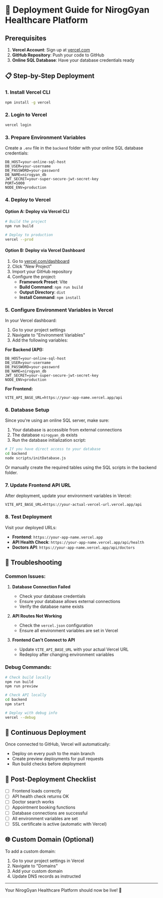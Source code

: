 # 🚀 Deployment Guide for NirogGyan Healthcare Platform

## Prerequisites

1. **Vercel Account**: Sign up at [vercel.com](https://vercel.com)
2. **GitHub Repository**: Push your code to GitHub
3. **Online SQL Database**: Have your database credentials ready

## 📋 Step-by-Step Deployment

### 1. Install Vercel CLI

```bash
npm install -g vercel
```

### 2. Login to Vercel

```bash
vercel login
```

### 3. Prepare Environment Variables

Create a `.env` file in the `backend` folder with your online SQL database credentials:

```env
DB_HOST=your-online-sql-host
DB_USER=your-username
DB_PASSWORD=your-password
DB_NAME=nirogyan_db
JWT_SECRET=your-super-secure-jwt-secret-key
PORT=5000
NODE_ENV=production
```

### 4. Deploy to Vercel

#### Option A: Deploy via Vercel CLI

```bash
# Build the project
npm run build

# Deploy to production
vercel --prod
```

#### Option B: Deploy via Vercel Dashboard

1. Go to [vercel.com/dashboard](https://vercel.com/dashboard)
2. Click "New Project"
3. Import your GitHub repository
4. Configure the project:
   - **Framework Preset**: Vite
   - **Build Command**: `npm run build`
   - **Output Directory**: `dist`
   - **Install Command**: `npm install`

### 5. Configure Environment Variables in Vercel

In your Vercel dashboard:

1. Go to your project settings
2. Navigate to "Environment Variables"
3. Add the following variables:

**For Backend (API):**
```
DB_HOST=your-online-sql-host
DB_USER=your-username
DB_PASSWORD=your-password
DB_NAME=nirogyan_db
JWT_SECRET=your-super-secure-jwt-secret-key
NODE_ENV=production
```

**For Frontend:**
```
VITE_API_BASE_URL=https://your-app-name.vercel.app/api
```

### 6. Database Setup

Since you're using an online SQL server, make sure:

1. Your database is accessible from external connections
2. The database `nirogyan_db` exists
3. Run the database initialization script:

```bash
# If you have direct access to your database
cd backend
node scripts/initDatabase.js
```

Or manually create the required tables using the SQL scripts in the backend folder.

### 7. Update Frontend API URL

After deployment, update your environment variables in Vercel:

```
VITE_API_BASE_URL=https://your-actual-vercel-url.vercel.app/api
```

### 8. Test Deployment

Visit your deployed URLs:
- **Frontend**: `https://your-app-name.vercel.app`
- **API Health Check**: `https://your-app-name.vercel.app/api/health`
- **Doctors API**: `https://your-app-name.vercel.app/api/doctors`

## 🔧 Troubleshooting

### Common Issues:

1. **Database Connection Failed**
   - Check your database credentials
   - Ensure your database allows external connections
   - Verify the database name exists

2. **API Routes Not Working**
   - Check the `vercel.json` configuration
   - Ensure all environment variables are set in Vercel

3. **Frontend Can't Connect to API**
   - Update `VITE_API_BASE_URL` with your actual Vercel URL
   - Redeploy after changing environment variables

### Debug Commands:

```bash
# Check build locally
npm run build
npm run preview

# Check API locally
cd backend
npm start

# Deploy with debug info
vercel --debug
```

## 🔄 Continuous Deployment

Once connected to GitHub, Vercel will automatically:
- Deploy on every push to the main branch
- Create preview deployments for pull requests
- Run build checks before deployment

## 📝 Post-Deployment Checklist

- [ ] Frontend loads correctly
- [ ] API health check returns OK
- [ ] Doctor search works
- [ ] Appointment booking functions
- [ ] Database connections are successful
- [ ] All environment variables are set
- [ ] SSL certificate is active (automatic with Vercel)

## 🌐 Custom Domain (Optional)

To add a custom domain:
1. Go to your project settings in Vercel
2. Navigate to "Domains"
3. Add your custom domain
4. Update DNS records as instructed

---

Your NirogGyan Healthcare Platform should now be live! 🎉
